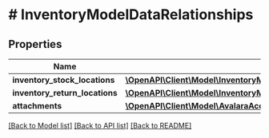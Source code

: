 # # InventoryModelDataRelationships

## Properties

Name | Type | Description | Notes
------------ | ------------- | ------------- | -------------
**inventory_stock_locations** | [**\OpenAPI\Client\Model\InventoryModelDataRelationshipsInventoryStockLocations**](InventoryModelDataRelationshipsInventoryStockLocations.md) |  | [optional]
**inventory_return_locations** | [**\OpenAPI\Client\Model\InventoryModelDataRelationshipsInventoryReturnLocations**](InventoryModelDataRelationshipsInventoryReturnLocations.md) |  | [optional]
**attachments** | [**\OpenAPI\Client\Model\AvalaraAccountDataRelationshipsAttachments**](AvalaraAccountDataRelationshipsAttachments.md) |  | [optional]

[[Back to Model list]](../../README.md#models) [[Back to API list]](../../README.md#endpoints) [[Back to README]](../../README.md)
